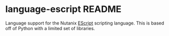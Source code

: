 # language-escript README

Language support for the Nutanix [EScript](https://portal.nutanix.com/page/documents/details?targetId=Nutanix-Calm-Admin-Operations-Guide-v3_2_0:nuc-supported-escript-modules-functions-c.html) scripting language. This is based off of Python with a limited set of libraries.
